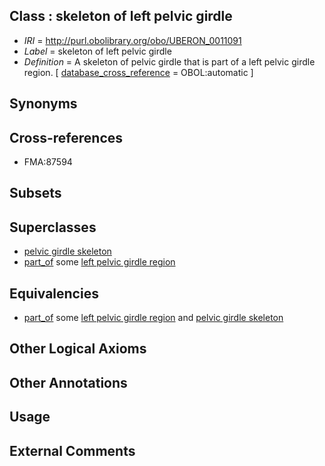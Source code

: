 
## Class : skeleton of left pelvic girdle

 * *IRI* = http://purl.obolibrary.org/obo/UBERON_0011091
 * *Label* = skeleton of left pelvic girdle
 * *Definition* = A skeleton of pelvic girdle that is part of a left pelvic girdle region. [ [database_cross_reference](../../ef/oboInOwl#hasDbXref.md) = OBOL:automatic ]

## Synonyms


## Cross-references

 * FMA:87594

## Subsets


## Superclasses

 * [pelvic girdle skeleton](../../UBERON/32/UBERON_0007832.md)
 * [part_of](../../BFO/50/BFO_0000050.md) some [left pelvic girdle region](../../UBERON/93/UBERON_0011093.md)

## Equivalencies

 * [part_of](../../BFO/50/BFO_0000050.md) some [left pelvic girdle region](../../UBERON/93/UBERON_0011093.md) and [pelvic girdle skeleton](../../UBERON/32/UBERON_0007832.md)

## Other Logical Axioms


## Other Annotations


## Usage


## External Comments

